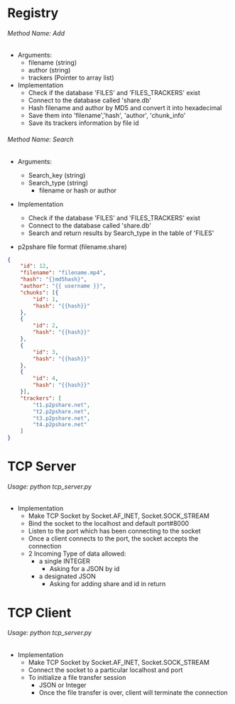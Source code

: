 # Registry

###### Method Name: Add
- Arguments:
  - filename (string)
  - author (string)
  - trackers (Pointer to array list)
- Implementation
  - Check if the database 'FILES' and 'FILES_TRACKERS' exist
  - Connect to the database called 'share.db'
  - Hash filename and author by MD5 and convert it into hexadecimal
  - Save them into 'filename','hash', 'author', 'chunk_info'
  - Save its trackers information by file id

###### Method Name: Search
- Arguments:
  - Search_key (string)
  - Search_type (string)
    - filename or hash or author
- Implementation
  - Check if the database 'FILES' and 'FILES_TRACKERS' exist
  - Connect to the database called 'share.db'
  - Search and return results by Search_type in the table of 'FILES'

- p2pshare file format (filename.share)

```json
{
    "id": 12,
    "filename": "filename.mp4",
    "hash": "{}md5hash}",
    "author": "{{ username }}",
    "chunks": [{
        "id": 1,
        "hash": "{{hash}}"
    },
    {
        "id": 2,
        "hash": "{{hash}}"
    },
    {
        "id": 3,
        "hash": "{{hash}}"
    },
    {
        "id": 4,
        "hash": "{{hash}}"
    }],
    "trackers": [
        "t1.p2pshare.net",
        "t2.p2pshare.net",
        "t3.p2pshare.net",
        "t4.p2pshare.net"
    ]
}
```

# TCP Server
###### Usage: python tcp_server.py
- Implementation
  - Make TCP Socket by Socket.AF_INET, Socket.SOCK_STREAM
  - Bind the socket to the localhost and default port#8000
  - Listen to the port which has been connecting to the socket
  - Once a client connects to the port, the socket accepts the connection
  - 2 Incoming Type of data allowed:
    - a single INTEGER
      - Asking for a JSON by id
    - a designated JSON
      - Asking for adding share and id in return

# TCP Client
###### Usage: python tcp_server.py
- Implementation
  - Make TCP Socket by Socket.AF_INET, Socket.SOCK_STREAM
  - Connect the socket to a particular localhost and port
  - To initialize a file transfer session
    - JSON or Integer
    - Once the file transfer is over, client will terminate the connection
